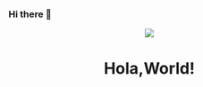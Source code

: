 ### Hi there 👋

<!--
**sarveshsrv/sarveshsrv** is a ✨ _special_ ✨ repository because its `README.md` (this file) appears on your GitHub profile.

Here are some ideas to get you started:

- 🔭 I’m currently working on ...
- 🌱 I’m currently learning ...
- 👯 I’m looking to collaborate on ...
- 🤔 I’m looking for help with ...
- 💬 Ask me about ...
- 📫 How to reach me: ...
- 😄 Pronouns: ...
- ⚡ Fun fact: ...
-->

<!-- <h1 align="center">Hi 👋, I'm Sarvesh Nath Tiwari</h1> -->
<div align="center">
<img src="https://media.giphy.com/media/p4NLw3I4U0idi/giphy.gif" align="center"/>
</div>
<h1 align="center">Hola,World!</h1>





